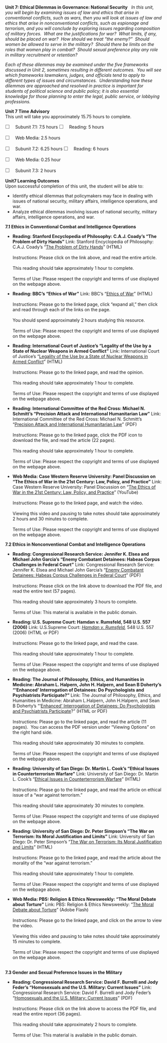 **Unit 7: Ethical Dilemmas in Governance: National Security** <span
id="7"></span> 
*In this unit, you will begin by examining issues of law and ethics that
arise in conventional conflicts, such as wars, then you will look at
issues of law and ethics that arise in nonconventional conflicts, such
as espionage and terrorism, and you will conclude by exploring issues
regarding composition of military forces.  What are the justifications
for war?  What limits, if any, should be placed on war?  How should we
treat “the enemy?”  Should women be allowed to serve in the military? 
Should there be limits on the roles that women play in combat?  Should
sexual preference play any role in military recruitment or retention?*  
  
 *Each of these dilemmas may be examined under the five frameworks
discussed in Unit 2, sometimes resulting in different outcomes.  You
will see which frameworks lawmakers, judges, and officials tend to apply
to different types of issues and circumstances.  Understanding how these
dilemmas are approached and resolved in practice is important for
students of political science and public policy; it is also essential
knowledge for those planning to enter the legal, public service, or
lobbying professions.*

**Unit 7 Time Advisory**  
This unit will take you approximately 15.75 hours to complete.  
  
 <span
style="color: rgb(85, 85, 85); font-family: 'Myriad Pro', 'Gill Sans', 'Gill Sans MT', Calibri, sans-serif; font-size: 16px; line-height: 21px; text-align: left; -webkit-text-size-adjust: none; ">☐
   </span>Subunit 7.1: 7.5 hours
<span
style="color: rgb(85, 85, 85); font-family: 'Myriad Pro', 'Gill Sans', 'Gill Sans MT', Calibri, sans-serif; font-size: 16px; line-height: 21px; text-align: left; -webkit-text-size-adjust: none; ">☐
   </span>Reading: 5 hours

<span
style="color: rgb(85, 85, 85); font-family: 'Myriad Pro', 'Gill Sans', 'Gill Sans MT', Calibri, sans-serif; font-size: 16px; line-height: 21px; text-align: left; -webkit-text-size-adjust: none; ">☐
   </span>Web Media: 2.5 hours

<span
style="color: rgb(85, 85, 85); font-family: 'Myriad Pro', 'Gill Sans', 'Gill Sans MT', Calibri, sans-serif; font-size: 16px; line-height: 21px; text-align: left; -webkit-text-size-adjust: none; ">☐
   </span>Subunit 7.2: 6.25 hours
<span
style="color: rgb(85, 85, 85); font-family: 'Myriad Pro', 'Gill Sans', 'Gill Sans MT', Calibri, sans-serif; font-size: 16px; line-height: 21px; text-align: left; -webkit-text-size-adjust: none; ">☐
   </span>Reading: 6 hours

<span
style="color: rgb(85, 85, 85); font-family: 'Myriad Pro', 'Gill Sans', 'Gill Sans MT', Calibri, sans-serif; font-size: 16px; line-height: 21px; text-align: left; -webkit-text-size-adjust: none; ">☐
   </span>Web Media: 0.25 hour

<span
style="color: rgb(85, 85, 85); font-family: 'Myriad Pro', 'Gill Sans', 'Gill Sans MT', Calibri, sans-serif; font-size: 16px; line-height: 21px; text-align: left; -webkit-text-size-adjust: none; ">☐
   </span>Subunit 7.3: 2 hours 

**Unit7 Learning Outcomes**  
Upon successful completion of this unit, the student will be able to:  
  
-   Identify ethical dilemmas that policymakers may face in dealing with
    issues of national security, military affairs, intelligence
    operations, and war.
-   Analyze ethical dilemmas involving issues of national security,
    military affairs, intelligence operations, and war.

**7.1 Ethics in Conventional Combat and Intelligence Operations** <span
id="7.1"></span> 
-   **Reading: Stanford Encyclopedia of Philosophy: C.A.J. Coady’s “The
    Problem of Dirty Hands”**
    Link: Stanford Encyclopedia of Philosophy: C.A.J. Coady’s “[The
    Problem of Dirty
    Hands](http://plato.stanford.edu/entries/dirty-hands/)” (HTML)  
        
     Instructions: Please click on the link above, and read the entire
    article.  
        
     This reading should take approximately 1 hour to complete.  
        
     Terms of Use: Please respect the copyright and terms of use
    displayed on the webpage above.

-   **Reading: BBC’s “Ethics of War”**
    Link: BBC’s “[Ethics of War](http://www.bbc.co.uk/ethics/war/)”
    (HTML)  
        
     Instructions: Please go to the linked page, click “expand all,”
    then click and read through each of the links on the page.  
        
     You should spend approximately 2 hours studying this resource.  
        
     Terms of Use: Please respect the copyright and terms of use
    displayed on the webpage above.

-   **Reading: International Court of Justice’s “Legality of the Use by
    a State of Nuclear Weapons in Armed Conflict”**
    Link: International Court of Justice’s “[Legality of the Use by a
    State of Nuclear Weapons in Armed
    Conflict](http://www.fas.org/nuke/control/icj/text/9622.htm)”
    (HTML)  
        
     Instructions: Please go to the linked page, and read the opinion.  
        
     This reading should take approximately 1 hour to complete.  
        
     Terms of Use: Please respect the copyright and terms of use
    displayed on the webpage above.

-   **Reading: International Committee of the Red Cross: Michael N.
    Schmitt’s “Precision Attack and International Humanitarian Law”**
    Link: International Committee of the Red Cross: Michael N. Schmitt’s
    “[Precision Attack and International Humanitarian
    Law](http://www.icrc.org/eng/resources/documents/article/review/review-859-p445.htm)”
    (PDF)  
        
     Instructions: Please go to the linked page, click the PDF icon to
    download the file, and read the article (22 pages).  
        
     This reading should take approximately 1 hour to complete.  
        
     Terms of Use: Please respect the copyright and terms of use
    displayed on the webpage above.

-   **Web Media: Case Western Reserve University: Panel Discussion on
    “The Ethics of War in the 21st Century: Law, Policy, and Practice”**
    Link: Case Western Reserve University: Panel Discussion on “[The
    Ethics of War in the 21st Century: Law, Policy, and
    Practice](http://www.youtube.com/watch?v=RWuNAtmkyXw)” (YouTube)  
        
     Instructions: Please go to the linked page, and watch the video.  
        
     Viewing this video and pausing to take notes should take
    approximately 2 hours and 30 minutes to complete.  
        
     Terms of Use: Please respect the copyright and terms of use
    displayed on the webpage above.

**7.2 Ethics in Nonconventional Combat and Intelligence Operations**
<span id="7.2"></span> 
-   **Reading: Congressional Research Service: Jennifer K. Elsea and
    Michael John Garcia’s “Enemy Combatant Detainees: Habeas Corpus
    Challenges in Federal Court”**
    Link: Congressional Research Service: Jennifer K. Elsea and Michael
    John Garcia’s “[Enemy Combatant Detainees: Habeas Corpus Challenges
    in Federal
    Court](http://www.saylor.org/site/wp-content/uploads/2014/01/POLSC401-7.2-EmenyCombatantDetainees-PublicDomain.pdf)”
    (PDF)  
        
     Instructions: Please click on the link above to download the PDF
    file, and read the entire text (57 pages).  
        
     This reading should take approximately 3 hours to complete.  
        
     Terms of Use: This material is available in the public domain.

-   **Reading: U.S. Supreme Court: Hamdan v. Rumsfeld, 548 U.S. 557
    (2006)**
    Link: U.S.Supreme Court: [*Hamdan v.
    Rumsfeld*](http://resources.saylor.org.s3.amazonaws.com/POLSC/POLSC401/POLSC401-7.2-HamdanvRumsfeld-PublicDomain_files/POLSC401-7.2-HamdanvRumsfeld-PublicDomain.htm)*,*
    548 U.S. 557 (2006) (HTML or PDF)  
        
     Instructions: Please go to the linked page, and read the case.  
        
     This reading should take approximately 1 hour to complete.  
        
     Terms of Use: Please respect the copyright and terms of use
    displayed on the webpage above.

-   **Reading: The Journal of Philosophy, Ethics, and Humanities in
    Medicine: Abraham L. Halpern, John H. Halpern, and Sean B Doherty’s
    “‘Enhanced’ Interrogation of Detainees: Do Psychologists and
    Psychiatrists Participate?”**
    Link: The Journal of Philosophy, Ethics, and Humanities in Medicine:
    Abraham L.Halpern, John H.Halpern, and Sean B Doherty’s “‘[Enhanced’
    Interrogation of Detainees: Do Psychologists and Psychiatrists
    Participate](http://resources.saylor.org.s3.amazonaws.com/POLSC/POLSC401/POLSC401-7.2-EnhancedInterrogationofDetainees-CCBY_files/POLSC401-7.2-EnhancedInterrogationofDetainees-CCBY.htm)?”
    (HTML or PDF)  
        
     Instructions: Please go to the linked page, and read the article
    (11 pages).  You can access the PDF version under “Viewing Options”
    on the right hand side.  
        
     This reading should take approximately 30 minutes to complete.  
        
     Terms of Use: Please respect the copyright and terms of use
    displayed on the webpage above.

-   **Reading: University of San Diego: Dr. Martin L. Cook’s “Ethical
    Issues in Counterterrorism Warfare”**
    Link: University of San Diego: Dr. Martin L. Cook’s “[Ethical Issues
    in Counterterrorism
    Warfare](http://ethics.sandiego.edu/Resources/PhilForum/Terrorism/Cook.html)”
    (HTML)  
        
     Instructions: Please go to the linked page, and read the article on
    ethical issue of a “war against terrorism.”  
        
     This reading should take approximately 30 minutes to complete.  
        
     Terms of Use: Please respect the copyright and terms of use
    displayed on the webpage above.

-   **Reading: University of San Diego: Dr. Peter Simpson’s “The War on
    Terrorism: Its Moral Justification and Limits”**
    Link: University of San Diego: Dr. Peter Simpson’s “[The War on
    Terrorism: Its Moral Justification and
    Limits](http://ethics.sandiego.edu/Resources/PhilForum/Terrorism/Simpson.html)”
    (HTML)  
        
     Instructions: Please go to the linked page, and read the article
    about the morality of the “war against terrorism.”  
        
     This reading should take approximately 1 hour to complete.  
        
     Terms of Use: Please respect the copyright and terms of use
    displayed on the webpage above.

-   **Web Media: PBS: Religion & Ethics Newsweekly: “The Moral Debate
    about Torture”**
    Link: PBS: Religion & Ethics Newsweekly: “[The Moral Debate about
    Torture](http://www.pbs.org/wnet/religionandethics/episodes/may-1-2009/the-moral-debate-about-torture/2865/)”
    (Adobe Flash)  
        
     Instructions: Please go to the linked page, and click on the arrow
    to view the video.  
        
     Viewing this video and pausing to take notes should take
    approximately 15 minutes to complete.  
        
     Terms of Use: Please respect the copyright and terms of use
    displayed on the webpage above.  
      

**7.3 Gender and Sexual Preference Issues in the Military** <span
id="7.3"></span> 
-   **Reading: Congressional Research Service: David F. Burrelli and
    Jody Feder’s “Homosexuals and the U.S. Military: Current Issues”**
    Link: Congressional Research Service: David F. Burrelli and Jody
    Feder’s “[Homosexuals and the U.S. Military: Current
    Issues](http://www.saylor.org/site/wp-content/uploads/2014/01/POLSC401-7.3-HomosexualsandtheUSMilitary-PublicDomain.pdf)”
    (PDF)  
        
     Instructions: Please click on the link above to access the PDF
    file, and read the entire report (36 pages).  
        
     This reading should take approximately 2 hours to complete.  
        
     Terms of Use: This material is available in the public domain.


